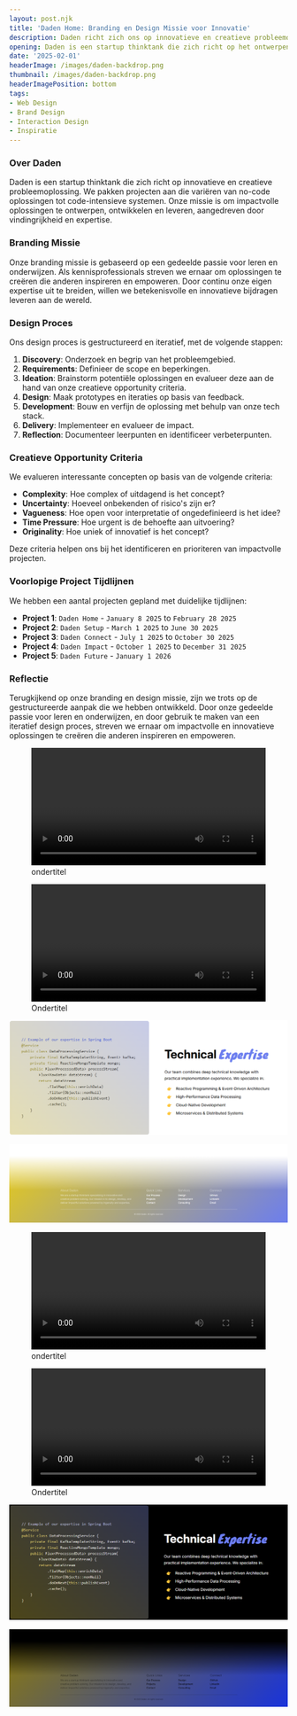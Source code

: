 ```yaml
---
layout: post.njk
title: 'Daden Home: Branding en Design Missie voor Innovatie'
description: Daden richt zich ons op innovatieve en creatieve probleemoplossing. In dit artikel deel ik het ontwerp van de branding, om uit te stralen dat Daden mogelijkheden en kennis biedt voor brand en web design.
opening: Daden is een startup thinktank die zich richt op het ontwerpen, ontwikkelen en leveren van innovatieve oplossingen. In dit artikel deel ik de branding en design missie, om uit te stralen dat Daden mogelijkheden en kennis biedt voor brand en web design.
date: '2025-02-01'
headerImage: /images/daden-backdrop.png
thumbnail: /images/daden-backdrop.png
headerImagePosition: bottom
tags:
- Web Design
- Brand Design
- Interaction Design
- Inspiratie
---
```


### Over Daden

Daden is een startup thinktank die zich richt op innovatieve en creatieve probleemoplossing. We pakken projecten aan die variëren van no-code oplossingen tot code-intensieve systemen. Onze missie is om impactvolle oplossingen te ontwerpen, ontwikkelen en leveren, aangedreven door vindingrijkheid en expertise.

### Branding Missie

Onze branding missie is gebaseerd op een gedeelde passie voor leren en onderwijzen. Als kennisprofessionals streven we ernaar om oplossingen te creëren die anderen inspireren en empoweren. Door continu onze eigen expertise uit te breiden, willen we betekenisvolle en innovatieve bijdragen leveren aan de wereld.

### Design Proces

Ons design proces is gestructureerd en iteratief, met de volgende stappen:

1. **Discovery**: Onderzoek en begrip van het probleemgebied.
2. **Requirements**: Definieer de scope en beperkingen.
3. **Ideation**: Brainstorm potentiële oplossingen en evalueer deze aan de hand van onze creatieve opportunity criteria.
4. **Design**: Maak prototypes en iteraties op basis van feedback.
5. **Development**: Bouw en verfijn de oplossing met behulp van onze tech stack.
6. **Delivery**: Implementeer en evalueer de impact.
7. **Reflection**: Documenteer leerpunten en identificeer verbeterpunten.

### Creatieve Opportunity Criteria

We evalueren interessante concepten op basis van de volgende criteria:

- **Complexity**: Hoe complex of uitdagend is het concept?
- **Uncertainty**: Hoeveel onbekenden of risico's zijn er?
- **Vagueness**: Hoe open voor interpretatie of ongedefinieerd is het idee?
- **Time Pressure**: Hoe urgent is de behoefte aan uitvoering?
- **Originality**: Hoe uniek of innovatief is het concept?

Deze criteria helpen ons bij het identificeren en prioriteren van impactvolle projecten.

### Voorlopige Project Tijdlijnen

We hebben een aantal projecten gepland met duidelijke tijdlijnen:

- **Project 1**: `Daden Home` - `January 8 2025` to `February 28 2025`
- **Project 2**: `Daden Setup` - `March 1 2025` to `June 30 2025`
- **Project 3**: `Daden Connect` - `July 1 2025` to `October 30 2025`
- **Project 4**: `Daden Impact` - `October 1 2025` to `December 31 2025`
- **Project 5**: `Daden Future` - `January 1 2026`

### Reflectie

Terugkijkend op onze branding en design missie, zijn we trots op de gestructureerde aanpak die we hebben ontwikkeld. Door onze gedeelde passie voor leren en onderwijzen, en door gebruik te maken van een iteratief design proces, streven we ernaar om impactvolle en innovatieve oplossingen te creëren die anderen inspireren en empoweren.

<figure>
  <video width="100%" aspect-ratio="2" autoplay="" loop="">
    <source src="/images/daden-home-1.mp4" type="video/mp4">
  </video>
  <figcaption>ondertitel</figcaption>
</figure>

<figure>
  <video width="100%" aspect-ratio="2" autoplay="" loop="">
    <source src="/images/daden-home-2.mp4" type="video/mp4">
  </video>
  <figcaption>Ondertitel</figcaption>
</figure>

![ondertitel](/images/daden-home-3.png)

![ondertitel](/images/daden-home-4.png)

<figure>
  <video width="100%" aspect-ratio="2" autoplay="" loop="">
    <source src="/images/daden-home-dark-1.mp4" type="video/mp4">
  </video>
  <figcaption>ondertitel</figcaption>
</figure>

<figure>
  <video width="100%" aspect-ratio="2" autoplay="" loop="">
    <source src="/images/daden-home-dark-2.mp4" type="video/mp4">
  </video>
  <figcaption>Ondertitel</figcaption>
</figure>

![ondertitel](/images/daden-home-dark-3.png)

![ondertitel](/images/daden-home-dark-4.png)